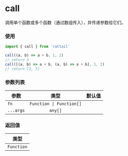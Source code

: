 # call

调用单个函数或多个函数（通过数组传入），并传递参数给它们。

### 使用

```ts
import { call } from 'rattail'

call((a, b) => a + b, 1, 2) 
// return 3
call([(a, b) => a + b, (a, b) => a + b], 1, 2) 
// return [3, 3]
```

### 参数列表

| 参数      |           类型           | 默认值 |
| --------- | :----------------------: | -----: |
| `fn`      | `Function \| Function[]` |        |
| `...args` |         `any[]`          |        |

### 返回值

|    类型    |
| :--------: |
| `Function` |

